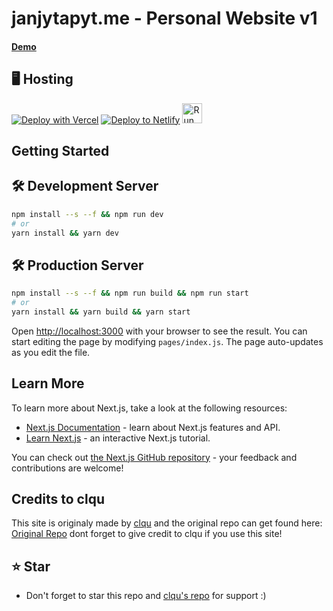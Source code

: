# janjytapyt.me - Personal Website v1<br/>
#### [Demo](https://janjytapyt.me)


## 🖥️ Hosting

[![Deploy with Vercel](https://vercel.com/button)](https://vercel.com/new/clone?repository-url=https%3A%2F%2Fgithub.com%2FJanjyTapYT%2Fjanjytapyt.me%2Ftree%2Fv1&env=contactHook&envDescription=Discord%20Contact%20Webhook%20URL%20(needed%20for%20contact%20page%20to%20work!)&envLink=https%3A%2F%2Fdiscord.com%2Fdevelopers%2Fdocs%2Fresources%2Fwebhook&project-name=personalwebsite&repo-name=janjytapyt.me-personal-website&demo-title=janjytapyt.me&demo-description=The%20Personal%20website%20from%20JanjyTapYT&demo-url=https%3A%2F%2Fjanjytapyt.me&demo-image=https%3A%2F%2Fcdn.discordapp.com%2Fattachments%2F964255324687200328%2F996459726864908329%2Funknown.png)
[![Deploy to Netlify](https://www.netlify.com/img/deploy/button.svg)](https://app.netlify.com/start/deploy?repository=https://github.com/JanjyTapYT/janjytapyt.me/tree/v1)
<a href="https://repl.it/github/JanjyTapYT/janjytapyt.me/tree/v1"><img src="https://repl.it/badge/github/JanjyTapYT/janjytapyt.me/tree/v1" alt="Run on replit" height="32"/></a>



## Getting Started

## 🛠 Development Server

```bash
npm install --s --f && npm run dev
# or
yarn install && yarn dev
```
## 🛠 Production Server
```bash
npm install --s --f && npm run build && npm run start
# or
yarn install && yarn build && yarn start
```
Open [http://localhost:3000](http://localhost:3000) with your browser to see the result.
You can start editing the page by modifying `pages/index.js`. The page auto-updates as you edit the file.


## Learn More

To learn more about Next.js, take a look at the following resources:

- [Next.js Documentation](https://nextjs.org/docs) - learn about Next.js features and API.
- [Learn Next.js](https://nextjs.org/learn) - an interactive Next.js tutorial.

You can check out [the Next.js GitHub repository](https://github.com/vercel/next.js/) - your feedback and contributions are welcome!


## Credits to clqu
This site is originaly made by [clqu](https://github.com/clqu) and the original repo can get found here: [Original Repo](https://github.com/clqu/clqu.live) dont forget to give credit to clqu if you use this site!


## ⭐ Star
 - Don't forget to star this repo and [clqu's repo](https://github.com/clqu/clqu.live) for support :)